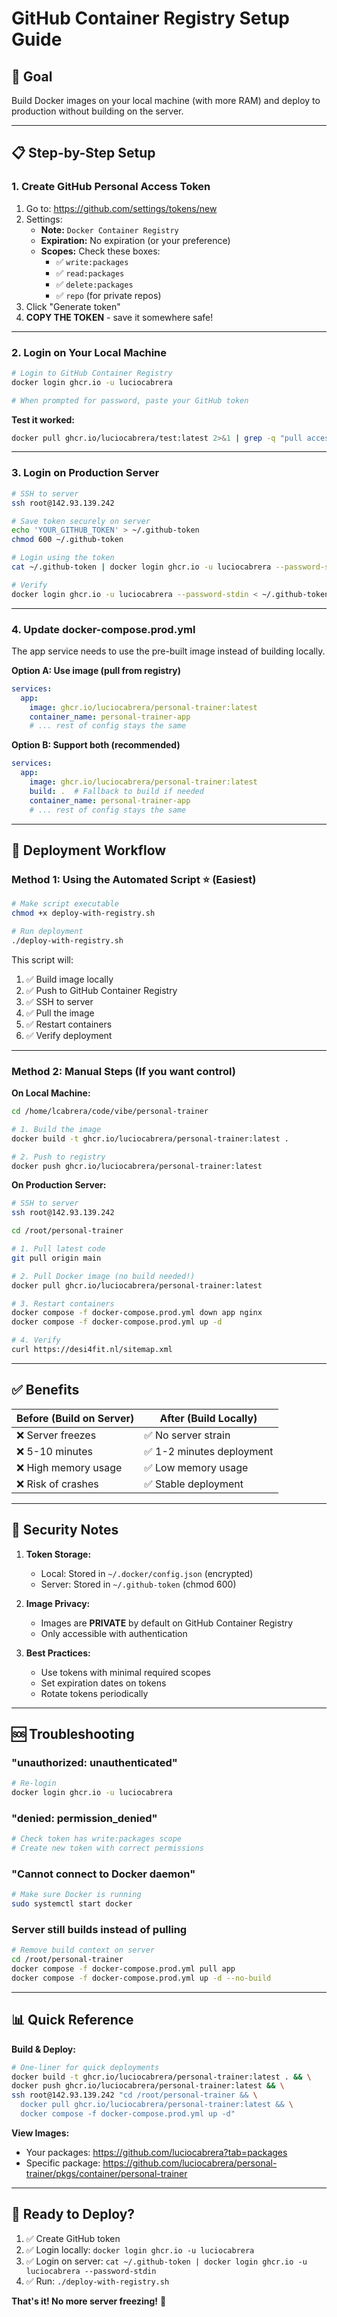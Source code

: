 # GitHub Container Registry Setup Guide

## 🎯 Goal
Build Docker images on your local machine (with more RAM) and deploy to production without building on the server.

---

## 📋 Step-by-Step Setup

### **1. Create GitHub Personal Access Token**

1. Go to: https://github.com/settings/tokens/new
2. Settings:
   - **Note:** `Docker Container Registry`
   - **Expiration:** No expiration (or your preference)
   - **Scopes:** Check these boxes:
     - ✅ `write:packages`
     - ✅ `read:packages`
     - ✅ `delete:packages`
     - ✅ `repo` (for private repos)
3. Click "Generate token"
4. **COPY THE TOKEN** - save it somewhere safe!

---

### **2. Login on Your Local Machine**

```bash
# Login to GitHub Container Registry
docker login ghcr.io -u luciocabrera

# When prompted for password, paste your GitHub token
```

**Test it worked:**
```bash
docker pull ghcr.io/luciocabrera/test:latest 2>&1 | grep -q "pull access denied" && echo "✓ Login successful" || echo "Already logged in"
```

---

### **3. Login on Production Server**

```bash
# SSH to server
ssh root@142.93.139.242

# Save token securely on server
echo 'YOUR_GITHUB_TOKEN' > ~/.github-token
chmod 600 ~/.github-token

# Login using the token
cat ~/.github-token | docker login ghcr.io -u luciocabrera --password-stdin

# Verify
docker login ghcr.io -u luciocabrera --password-stdin < ~/.github-token
```

---

### **4. Update docker-compose.prod.yml**

The app service needs to use the pre-built image instead of building locally.

**Option A: Use image (pull from registry)**
```yaml
services:
  app:
    image: ghcr.io/luciocabrera/personal-trainer:latest
    container_name: personal-trainer-app
    # ... rest of config stays the same
```

**Option B: Support both (recommended)**
```yaml
services:
  app:
    image: ghcr.io/luciocabrera/personal-trainer:latest
    build: .  # Fallback to build if needed
    container_name: personal-trainer-app
    # ... rest of config stays the same
```

---

## 🚀 Deployment Workflow

### **Method 1: Using the Automated Script** ⭐ (Easiest)

```bash
# Make script executable
chmod +x deploy-with-registry.sh

# Run deployment
./deploy-with-registry.sh
```

This script will:
1. ✅ Build image locally
2. ✅ Push to GitHub Container Registry
3. ✅ SSH to server
4. ✅ Pull the image
5. ✅ Restart containers
6. ✅ Verify deployment

---

### **Method 2: Manual Steps** (If you want control)

**On Local Machine:**
```bash
cd /home/lcabrera/code/vibe/personal-trainer

# 1. Build the image
docker build -t ghcr.io/luciocabrera/personal-trainer:latest .

# 2. Push to registry
docker push ghcr.io/luciocabrera/personal-trainer:latest
```

**On Production Server:**
```bash
# SSH to server
ssh root@142.93.139.242

cd /root/personal-trainer

# 1. Pull latest code
git pull origin main

# 2. Pull Docker image (no build needed!)
docker pull ghcr.io/luciocabrera/personal-trainer:latest

# 3. Restart containers
docker compose -f docker-compose.prod.yml down app nginx
docker compose -f docker-compose.prod.yml up -d

# 4. Verify
curl https://desi4fit.nl/sitemap.xml
```

---

## ✅ Benefits

| Before (Build on Server) | After (Build Locally) |
|--------------------------|----------------------|
| ❌ Server freezes | ✅ No server strain |
| ❌ 5-10 minutes | ✅ 1-2 minutes deployment |
| ❌ High memory usage | ✅ Low memory usage |
| ❌ Risk of crashes | ✅ Stable deployment |

---

## 🔐 Security Notes

1. **Token Storage:**
   - Local: Stored in `~/.docker/config.json` (encrypted)
   - Server: Stored in `~/.github-token` (chmod 600)

2. **Image Privacy:**
   - Images are **PRIVATE** by default on GitHub Container Registry
   - Only accessible with authentication

3. **Best Practices:**
   - Use tokens with minimal required scopes
   - Set expiration dates on tokens
   - Rotate tokens periodically

---

## 🆘 Troubleshooting

### **"unauthorized: unauthenticated"**
```bash
# Re-login
docker login ghcr.io -u luciocabrera
```

### **"denied: permission_denied"**
```bash
# Check token has write:packages scope
# Create new token with correct permissions
```

### **"Cannot connect to Docker daemon"**
```bash
# Make sure Docker is running
sudo systemctl start docker
```

### **Server still builds instead of pulling**
```bash
# Remove build context on server
cd /root/personal-trainer
docker compose -f docker-compose.prod.yml pull app
docker compose -f docker-compose.prod.yml up -d --no-build
```

---

## 📊 Quick Reference

**Build & Deploy:**
```bash
# One-liner for quick deployments
docker build -t ghcr.io/luciocabrera/personal-trainer:latest . && \
docker push ghcr.io/luciocabrera/personal-trainer:latest && \
ssh root@142.93.139.242 "cd /root/personal-trainer && \
  docker pull ghcr.io/luciocabrera/personal-trainer:latest && \
  docker compose -f docker-compose.prod.yml up -d"
```

**View Images:**
- Your packages: https://github.com/luciocabrera?tab=packages
- Specific package: https://github.com/luciocabrera/personal-trainer/pkgs/container/personal-trainer

---

## 🎉 Ready to Deploy?

1. ✅ Create GitHub token
2. ✅ Login locally: `docker login ghcr.io -u luciocabrera`
3. ✅ Login on server: `cat ~/.github-token | docker login ghcr.io -u luciocabrera --password-stdin`
4. ✅ Run: `./deploy-with-registry.sh`

**That's it! No more server freezing!** 🚀
